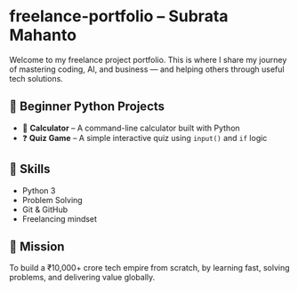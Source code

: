 # freelance-portfolio – Subrata Mahanto

Welcome to my freelance project portfolio. This is where I share my journey of mastering coding, AI, and business — and helping others through useful tech solutions.

## 🔨 Beginner Python Projects

- 🔢 **Calculator** – A command-line calculator built with Python
- ❓ **Quiz Game** – A simple interactive quiz using `input()` and `if` logic

## 🧠 Skills

- Python 3
- Problem Solving
- Git & GitHub
- Freelancing mindset

## 🌟 Mission

To build a ₹10,000+ crore tech empire from scratch, by learning fast, solving problems, and delivering value globally.
